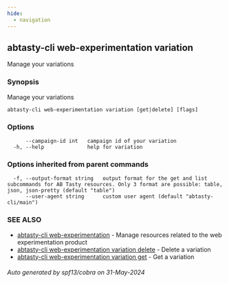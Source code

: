 ```yaml
---
hide:
  - navigation
---
```

## abtasty-cli web-experimentation variation

Manage your variations

### Synopsis

Manage your variations

```
abtasty-cli web-experimentation variation [get|delete] [flags]
```

### Options

```
      --campaign-id int   campaign id of your variation
  -h, --help              help for variation
```

### Options inherited from parent commands

```
  -f, --output-format string   output format for the get and list subcommands for AB Tasty resources. Only 3 format are possible: table, json, json-pretty (default "table")
      --user-agent string      custom user agent (default "abtasty-cli/main")
```

### SEE ALSO

* [abtasty-cli web-experimentation](abtasty-cli_web-experimentation.md)	 - Manage resources related to the web experimentation product
* [abtasty-cli web-experimentation variation delete](abtasty-cli_web-experimentation_variation_delete.md)	 - Delete a variation
* [abtasty-cli web-experimentation variation get](abtasty-cli_web-experimentation_variation_get.md)	 - Get a variation

###### Auto generated by spf13/cobra on 31-May-2024
